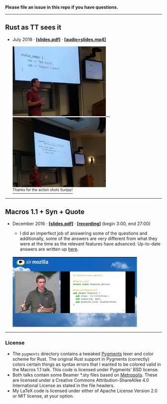 **Please file an issue in this repo if you have questions.**

---

## Rust as TT sees it

- July 2018
&middot;
[**\[slides.pdf\]**][tt-slides]
&middot;
[**\[audio+slides.mp4\]**][tt-video]

  <a href="https://twitter.com/Sunjay03/status/1019770900718137345">
  <img width="300" src="https://raw.githubusercontent.com/dtolnay/talks/master/2018.07-rust-as-tt-sees-it/photo1.jpg">&emsp;<img width="300" src="https://raw.githubusercontent.com/dtolnay/talks/master/2018.07-rust-as-tt-sees-it/photo2.jpg">
  <br>
  <sup>Thanks for the action shots Sunjay!</sup>
  </a>

[tt-slides]: https://github.com/dtolnay/talks/raw/master/2018.07-rust-as-tt-sees-it/rust-as-tt-sees-it.pdf
[tt-video]: https://github.com/dtolnay/talks/raw/master/2018.07-rust-as-tt-sees-it/rust-as-tt-sees-it.mp4

---

## Macros 1.1 + Syn + Quote

- December 2016
&middot;
[**\[slides.pdf\]**][macros-1.1-slides]
&middot;
[**\[recording\]**][macros-1.1-recording]
(begin 3:00, end 27:00)
  - I did an imperfect job of answering some of the questions and additionally,
    some of the answers are very different from what they were at the time as
    the relevant features have advanced. Up-to-date answers are written up
    [here][macros-1.1-questions].<br><br>

  <a href="https://air.mozilla.org/rust-meetup-december-2016-12-15/">
  <img width="400" src="https://raw.githubusercontent.com/dtolnay/talks/master/2016.12-macros1.1-syn-quote/photo.jpg">
  </a>

[macros-1.1-slides]: https://github.com/dtolnay/talks/raw/master/2016.12-macros1.1-syn-quote/macros1.1-syn-quote.pdf
[macros-1.1-recording]: https://air.mozilla.org/rust-meetup-december-2016-12-15/
[macros-1.1-questions]: https://github.com/dtolnay/talks/blob/master/2016.12-macros1.1-syn-quote/questions.md

---

### License

- The `pygments` directory contains a tweaked [Pygments] lexer and color scheme
  for Rust. The original Rust support in Pygments (correctly) colors certain
  things as syntax errors that I wanted to be colored valid in the Macros 1.1
  talk. This code is licensed under Pygments' BSD license.
- Both talks contain some Beamer \*.sty files based on [Metropolis]. These are
  licensed under a Creative Commons Attribution-ShareAlike 4.0 International
  License as stated in the file headers.
- My LaTeX code is licensed under either of Apache License Version 2.0 or MIT
  license, at your option.

[Pygments]: http://pygments.org/
[Metropolis]: https://github.com/matze/mtheme
